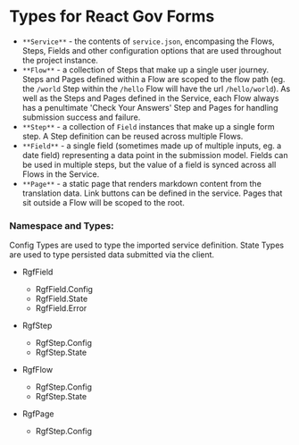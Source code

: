 # Types for React Gov Forms

* `**Service**` - the contents of `service.json`, encompasing the Flows, Steps, Fields and other configuration options that are used throughout the project instance.
* `**Flow**` - a collection of Steps that make up a single user journey. Steps and Pages defined within a Flow are scoped to the flow path (eg. the `/world` Step within the `/hello` Flow will have the url `/hello/world`). As well as the Steps and Pages defined in the Service, each Flow always has a penultimate 'Check Your Answers' Step and Pages for handling submission success and failure.
* `**Step**` - a collection of `Field` instances that make up a single form step. A Step definition can be reused across multiple Flows.
* `**Field**` - a single field (sometimes made up of multiple inputs, eg. a date field) representing a data point in the submission model. Fields can be used in multiple steps, but the value of a field is synced across all Flows in the Service.
* `**Page**` - a static page that renders markdown content from the translation data. Link buttons can be defined in the service. Pages that sit outside a Flow will be scoped to the root.

### Namespace and Types:

Config Types are used to type the imported service definition.
State Types are used to type persisted data submitted via the client.

* RgfField
  - RgfField.Config
  - RgfField.State
  - RgfField.Error

* RgfStep
  - RgfStep.Config
  - RgfStep.State

* RgfFlow
  - RgfStep.Config
  - RgfStep.State

* RgfPage
  - RgfStep.Config